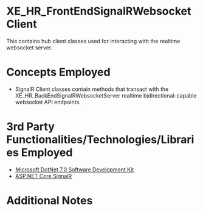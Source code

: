 # XE_HR_FrontEndSignalRWebsocketClient
This contains hub client classes used for interacting with the realtime websocket server.
# Concepts Employed
* SignalR Client classes contain methods that transact with the XE_HR_BackEndSignalRWebsocketServer realtime bidirectional-capable websocket API endpoints.
# 3rd Party Functionalities/Technologies/Libraries Employed
* [Microsoft DotNet 7.0 Software Development Kit](https://learn.microsoft.com/en-us/dotnet/csharp/)
* [ASP.NET Core SignalR](https://learn.microsoft.com/en-us/aspnet/core/signalr/introduction)
# Additional Notes
